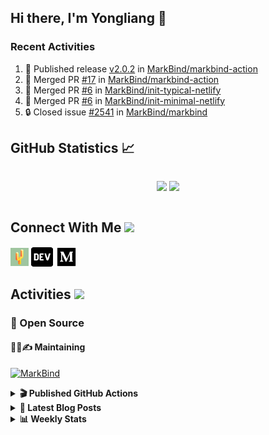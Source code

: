 ## Hi there, I'm Yongliang 👋

### Recent Activities

<!--START_SECTION:activity-->
1. 🚀 Published release [v2.0.2](https://github.com/MarkBind/markbind-action/releases/tag/v2.0.2) in [MarkBind/markbind-action](https://github.com/MarkBind/markbind-action)
2. 🎉 Merged PR [#17](https://github.com/MarkBind/markbind-action/pull/17) in [MarkBind/markbind-action](https://github.com/MarkBind/markbind-action)
3. 🎉 Merged PR [#6](https://github.com/MarkBind/init-typical-netlify/pull/6) in [MarkBind/init-typical-netlify](https://github.com/MarkBind/init-typical-netlify)
4. 🎉 Merged PR [#6](https://github.com/MarkBind/init-minimal-netlify/pull/6) in [MarkBind/init-minimal-netlify](https://github.com/MarkBind/init-minimal-netlify)
5. 🔒 Closed issue [#2541](https://github.com/MarkBind/markbind/issues/2541) in [MarkBind/markbind](https://github.com/MarkBind/markbind)
<!--END_SECTION:activity-->

## GitHub Statistics :chart_with_upwards_trend:
<div align="center">
<div style="display: flex; align-items: center; justify-content: center;">

[![](https://github-readme-stats-tlylt.vercel.app/api?username=tlylt&show_icons=true&theme=tokyonight&hide_border=true&locale=en)](https://github.com/tlylt)
[![](https://github-readme-streak-stats.herokuapp.com/?user=tlylt&theme=tokyonight&hide_border=true)](https://github.com/tlylt)
</div>
</div>

## Connect With Me <img src="https://media.giphy.com/media/2wh5K5yE3ulp3xgYcG/giphy-downsized.gif" width="30">

<a href="https://www.yongliangliu.com/" target="_blank"><img align="center" src="static/site-icon.png" alt="yongliangliu.com" height="29" width="29" /></a>
<a href="https://dev.to/tlylt" target="_blank"><img align="center" src="static/dev-badge.svg" alt="dev.to/tlylt" height="35" width="35" /></a>
<a href="https://tlylt.medium.com" target="_blank"><img align="center" src="static/medium.png" alt="tlylt.medium.com" height="35" width="35" /></a>

## Activities <img src="https://media.giphy.com/media/WUlplcMpOCEmTGBtBW/giphy.gif" width="30">

### 🔭 Open Source

#### 👷‍♂️✍️ Maintaining
[![MarkBind](https://github-readme-stats-tlylt.vercel.app/api/pin/?username=markbind&repo=markbind)](https://github.com/MarkBind/markbind)

<details>
<summary> <b>🎬 Published GitHub Actions </b> </summary>

[![install-graphviz](https://github-readme-stats-tlylt.vercel.app/api/pin/?username=tlylt&repo=install-graphviz)](https://github.com/tlylt/install-graphviz)

[![reposense-action](https://github-readme-stats-tlylt.vercel.app/api/pin/?username=tlylt&repo=reposense-action)](https://github.com/tlylt/reposense-action)

[![markbin-action](https://github-readme-stats-tlylt.vercel.app/api/pin/?username=markbind&repo=markbind-action)](https://github.com/MarkBind/markbind-action)

</details>

<details>
<summary> <b>📕 Latest Blog Posts</b> </summary>

<!-- BLOG-POST-LIST:START -->
- [Assert with Retry](https://yongliangliu.com/blog/assert-with-retry)
- [The Many Reasons Why a Pipeline Can Fail](https://yongliangliu.com/blog/pipeline-failures)
- [Using the Drop Trait in Rust to Manage End-of-Scope Logic](https://yongliangliu.com/blog/rust-drop-trait)
- [fatal could not read Username for &#39;https://git.xxxxxx.com&#39; terminal prompts disabled](https://yongliangliu.com/blog/with-credentials-git)
- [Creating a compiler-based Markdown parser in TypeScript - Part 1](https://yongliangliu.com/blog/cmark-1)
<!-- BLOG-POST-LIST:END -->

</details>

<details>
<summary> <b>📊 Weekly Stats</b> </summary>

<!--START_SECTION:waka-->
![Code Time](http://img.shields.io/badge/Code%20Time-1%2C229%20hrs%203%20mins-blue)

**🐱 My GitHub Data** 

> 📦 678.3 kB Used in GitHub's Storage 
 > 
> 🏆 329 Contributions in the Year 2024
 > 
> 🚫 Not Opted to Hire
 > 
> 📜 171 Public Repositories 
 > 
> 🔑 44 Private Repositories 
 > 
**I'm an Early 🐤** 

```text
🌞 Morning                3709 commits        ████████░░░░░░░░░░░░░░░░░   31.26 % 
🌆 Daytime                3145 commits        ███████░░░░░░░░░░░░░░░░░░   26.50 % 
🌃 Evening                4421 commits        █████████░░░░░░░░░░░░░░░░   37.26 % 
🌙 Night                  591 commits         █░░░░░░░░░░░░░░░░░░░░░░░░   04.98 % 
```
📅 **I'm Most Productive on Wednesday** 

```text
Monday                   1422 commits        ███░░░░░░░░░░░░░░░░░░░░░░   11.98 % 
Tuesday                  1885 commits        ████░░░░░░░░░░░░░░░░░░░░░   15.89 % 
Wednesday                2008 commits        ████░░░░░░░░░░░░░░░░░░░░░   16.92 % 
Thursday                 1544 commits        ███░░░░░░░░░░░░░░░░░░░░░░   13.01 % 
Friday                   1466 commits        ███░░░░░░░░░░░░░░░░░░░░░░   12.35 % 
Saturday                 1705 commits        ████░░░░░░░░░░░░░░░░░░░░░   14.37 % 
Sunday                   1836 commits        ████░░░░░░░░░░░░░░░░░░░░░   15.47 % 
```


📊 **This Week I Spent My Time On** 

```text
🕑︎ Time Zone: Asia/Singapore

💬 Programming Languages: 
Markdown                 1 hr 31 mins        █████████████████████████   100.00 % 
```


 Last Updated on 18/11/2024 00:53:58 UTC
<!--END_SECTION:waka-->

</details>

